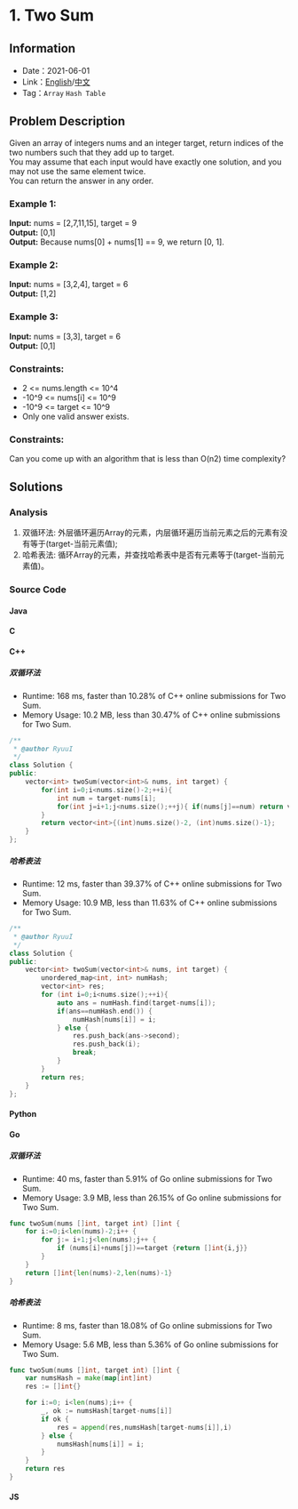 # 1. Two Sum
## Information
* Date：2021-06-01
* Link：[English](https://leetcode.com/problems/two-sum/)/[中文](https://leetcode-cn.com/problems/two-sum/)
* Tag：`Array` `Hash Table`

## Problem Description
Given an array of integers nums and an integer target, return indices of the two numbers such that they add up to target.   
You may assume that each input would have exactly one solution, and you may not use the same element twice.   
You can return the answer in any order.
### Example 1: 
**Input:**
nums = [2,7,11,15], target = 9   
**Output:**
[0,1]   
**Output:**
Because nums[0] + nums[1] == 9, we return [0, 1].
### Example 2: 
**Input:**
nums = [3,2,4], target = 6   
**Output:**
[1,2] 
### Example 3: 
**Input:**
nums = [3,3], target = 6   
**Output:**
[0,1] 
### Constraints:
* 2 <= nums.length <= 10^4
* -10^9 <= nums[i] <= 10^9
* -10^9 <= target <= 10^9
* Only one valid answer exists.
### Constraints:
Can you come up with an algorithm that is less than O(n2) time complexity?
## Solutions
### Analysis
1. 双循环法: 外层循环遍历Array的元素，内层循环遍历当前元素之后的元素有没有等于(target-当前元素值);
2. 哈希表法: 循环Array的元素，并查找哈希表中是否有元素等于(target-当前元素值)。
### Source Code
#### Java
#### C
#### C++
##### 双循环法
* Runtime: 168 ms, faster than 10.28% of C++ online submissions for Two Sum.
* Memory Usage: 10.2 MB, less than 30.47% of C++ online submissions for Two Sum.
```cpp
/**
 * @author RyuuI
 */
class Solution {
public:
    vector<int> twoSum(vector<int>& nums, int target) {
        for(int i=0;i<nums.size()-2;++i){
            int num = target-nums[i];
            for(int j=i+1;j<nums.size();++j){ if(nums[j]==num) return vector<int>{i,j}; }
        }
        return vector<int>{(int)nums.size()-2, (int)nums.size()-1};
    }
};
```
##### 哈希表法
* Runtime: 12 ms, faster than 39.37% of C++ online submissions for Two Sum.
* Memory Usage: 10.9 MB, less than 11.63% of C++ online submissions for Two Sum.
```cpp
/**
 * @author RyuuI
 */
class Solution {
public:
    vector<int> twoSum(vector<int>& nums, int target) {
        unordered_map<int, int> numHash;
        vector<int> res;
        for (int i=0;i<nums.size();++i){
            auto ans = numHash.find(target-nums[i]);
            if(ans==numHash.end()) {
                numHash[nums[i]] = i; 
            } else {
                res.push_back(ans->second);
                res.push_back(i);
                break;
            }
        }
        return res;
    }
};
```
#### Python
#### Go
##### 双循环法
* Runtime: 40 ms, faster than 5.91% of Go online submissions for Two Sum.
* Memory Usage: 3.9 MB, less than 26.15% of Go online submissions for Two Sum.
```go
func twoSum(nums []int, target int) []int {
    for i:=0;i<len(nums)-2;i++ {
        for j:= i+1;j<len(nums);j++ {
            if (nums[i]+nums[j])==target {return []int{i,j}}
        }
    }
    return []int{len(nums)-2,len(nums)-1}
}
```
##### 哈希表法
* Runtime: 8 ms, faster than 18.08% of Go online submissions for Two Sum.
* Memory Usage: 5.6 MB, less than 5.36% of Go online submissions for Two Sum.
```go
func twoSum(nums []int, target int) []int {
    var numsHash = make(map[int]int)
    res := []int{}

    for i:=0; i<len(nums);i++ {
        _, ok := numsHash[target-nums[i]]
        if ok {
            res = append(res,numsHash[target-nums[i]],i)
        } else {
            numsHash[nums[i]] = i;
        }
    }
    return res
}
```
#### JS
